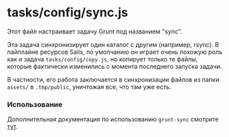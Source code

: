 # tasks/config/sync.js


Этот файл настраивает задачу Grunt под названием "sync".

Эта задача синхронизирует один каталог с другим (например, rsync). В пайплайне ресурсов Sails, по умолчанию он играет очень похожую роль как и задача `tasks/config/copy.js`, но копирует только те файлы, которые фактически изменились с момента последнего запуска задачи.

В частности, его работа заключается в синхронизации файлов из папки `assets/` в `.tmp/public`, уничтожая все, что там уже есть.


### Использование

Дополнительная документация по использованию `grunt-sync` смотрите [тут](https://www.npmjs.com/package/grunt-sync).


<docmeta name="displayName" value="sync.js">

